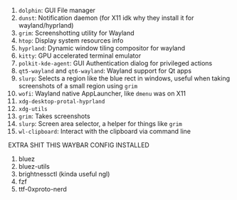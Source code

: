1. `dolphin`: GUI File manager
2. `dunst`: Notification daemon (for X11 idk why they install it for wayland/hyprland)
3. `grim`: Screenshotting utility for Wayland
4. `htop`: Display system resources info
5. `hyprland`: Dynamic window tiling compositor for wayland
6. `kitty`: GPU accelerated terminal emulator
7. `polkit-kde-agent`: GUI Authentication dialog for privileged actions
8. `qt5-wayland` and `qt6-wayland`: Wayland support for Qt apps
9. `slurp`: Selects a region like the blue rect in windows, useful when taking screenshots of a small region using `grim`
10. `wofi`: Wayland native AppLauncher, like `dmenu` was on X11
11. `xdg-desktop-protal-hyprland`
12. `xdg-utils`
13. `grim`: Takes screenshots
14. `slurp`: Screen area selector, a helper for things like `grim`
15. `wl-clipboard`: Interact with the clipboard via command line


EXTRA SHIT THIS WAYBAR CONFIG INSTALLED
1. bluez
2. bluez-utils
3. brightnessctl (kinda useful ngl)
4. fzf
5. ttf-0xproto-nerd